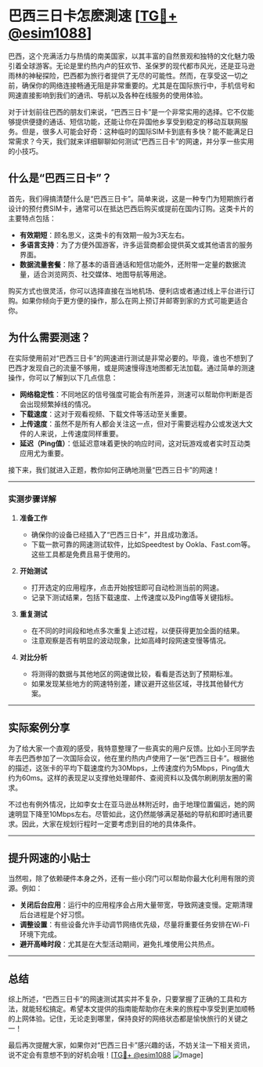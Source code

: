 # 巴西三日卡怎麽測速 [[TG💪+ @esim1088](https://t.me/s/esim1088)]

巴西，这个充满活力与热情的南美国家，以其丰富的自然景观和独特的文化魅力吸引着全球游客。无论是里约热内卢的狂欢节、圣保罗的现代都市风光，还是亚马逊雨林的神秘探险，巴西都为旅行者提供了无尽的可能性。然而，在享受这一切之前，确保你的网络连接畅通无阻是非常重要的。尤其是在国际旅行中，手机信号和网速直接影响到我们的通讯、导航以及各种在线服务的使用体验。

对于计划前往巴西的朋友们来说，“巴西三日卡”是一个非常实用的选择。它不仅能够提供便捷的通话、短信功能，还能让你在异国他乡享受到稳定的移动互联网服务。但是，很多人可能会好奇：这种临时的国际SIM卡到底有多快？能不能满足日常需求？今天，我们就来详细聊聊如何测试“巴西三日卡”的网速，并分享一些实用的小技巧。

## 什么是“巴西三日卡”？

首先，我们得搞清楚什么是“巴西三日卡”。简单来说，这是一种专门为短期旅行者设计的预付费SIM卡，通常可以在抵达巴西后购买或提前在国内订购。这类卡片的主要特点包括：

- **有效期短**：顾名思义，这类卡的有效期一般为3天左右。
- **多语言支持**：为了方便外国游客，许多运营商都会提供英文或其他语言的服务界面。
- **数据流量套餐**：除了基本的语音通话和短信功能外，还附带一定量的数据流量，适合浏览网页、社交媒体、地图导航等用途。

购买方式也很灵活，你可以选择直接在当地机场、便利店或者通过线上平台进行订购。如果你倾向于更方便的操作，那么在网上预订并邮寄到家的方式可能更适合你。

## 为什么需要测速？

在实际使用前对“巴西三日卡”的网速进行测试是非常必要的。毕竟，谁也不想到了巴西才发现自己的流量不够用，或是网速慢得连地图都无法加载。通过简单的测速操作，你可以了解到以下几点信息：

- **网络稳定性**：不同地区的信号强度可能会有所差异，测速可以帮助你判断是否会出现频繁掉线的情况。
- **下载速度**：这对于观看视频、下载文件等活动至关重要。
- **上传速度**：虽然不是所有人都会关注这一点，但对于需要远程办公或发送大文件的人来说，上传速度同样重要。
- **延迟（Ping值）**：低延迟意味着更快的响应时间，这对玩游戏或者实时互动类应用尤为重要。

接下来，我们就进入正题，教你如何正确地测量“巴西三日卡”的网速！

---

### 实测步骤详解

1. **准备工作**
   - 确保你的设备已经插入了“巴西三日卡”，并且成功激活。
   - 下载一款可靠的网速测试软件，比如Speedtest by Ookla、Fast.com等。这些工具都是免费且易于使用的。

2. **开始测试**
   - 打开选定的应用程序，点击开始按钮即可自动检测当前的网速。
   - 记录下测试结果，包括下载速度、上传速度以及Ping值等关键指标。

3. **重复测试**
   - 在不同的时间段和地点多次重复上述过程，以便获得更加全面的结果。
   - 注意观察是否有明显的波动现象，比如高峰时段网速变慢等情况。

4. **对比分析**
   - 将测得的数据与其他地区的网速做比较，看看是否达到了预期标准。
   - 如果发现某些地方的网速特别差，建议避开这些区域，寻找其他替代方案。

---

## 实际案例分享

为了给大家一个直观的感受，我特意整理了一些真实的用户反馈。比如小王同学去年去巴西参加了一次国际会议，他在里约热内卢使用了一张“巴西三日卡”。根据他的描述，这张卡的平均下载速度约为30Mbps，上传速度约为5Mbps，Ping值大约为60ms。这样的表现足以支撑他处理邮件、查阅资料以及偶尔刷刷朋友圈的需求。

不过也有例外情况，比如李女士在亚马逊丛林附近时，由于地理位置偏远，她的网速明显下降至10Mbps左右。尽管如此，这仍然能够满足基础的导航和即时通讯要求。因此，大家在规划行程时一定要考虑到目的地的具体条件。

---

## 提升网速的小贴士

当然啦，除了依赖硬件本身之外，还有一些小窍门可以帮助你最大化利用有限的资源。例如：

- **关闭后台应用**：运行中的应用程序会占用大量带宽，导致网速变慢。定期清理后台进程是个好习惯。
- **调整设置**：有些设备允许手动调节网络优先级，尽量将重要任务安排在Wi-Fi环境下完成。
- **避开高峰时段**：尤其是在大型活动期间，避免扎堆使用公共热点。

---

## 总结

综上所述，“巴西三日卡”的网速测试其实并不复杂，只要掌握了正确的工具和方法，就能轻松搞定。希望本文提供的指南能帮助你在未来的旅程中享受到更加顺畅的上网体验。记住，无论走到哪里，保持良好的网络状态都是愉快旅行的关键之一！

最后再次提醒大家，如果你对“巴西三日卡”感兴趣的话，不妨关注一下相关资讯，说不定会有意想不到的好机会哦！[[TG💪+ @esim1088](https://t.me/s/esim1088) ![Image](https://i.postimg.cc/4NQfJmqS/Snipaste-2025-05-13-00-14-12.png)]